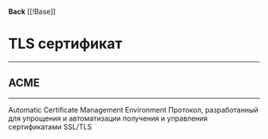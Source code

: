**Back**
    [[!Base]]

# TLS сертификат
---

## ACME
---
Automatic Certificate Management Environment
Протокол, разработанный для упрощения и автоматизации получения и управления сертификатами SSL/TLS

